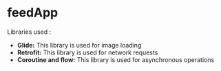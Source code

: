 # feedApp

Libraries used :
- <b>Glide:</b> This library is used for image loading
- <b>Retrofit:</b> This library is used for network requests
- <b>Coroutine and flow:</b> This library is used for asynchronous operations
